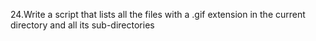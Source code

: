 24.Write a script that lists all the files with a .gif extension in the current directory and all its sub-directories
